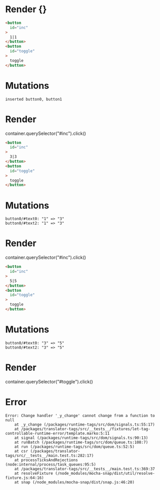 # Render {}
```html
<button
  id="inc"
>
  1|1
</button>
<button
  id="toggle"
>
  toggle
</button>
```

# Mutations
```
inserted button0, button1
```


# Render 
container.querySelector("#inc").click()

```html
<button
  id="inc"
>
  3|3
</button>
<button
  id="toggle"
>
  toggle
</button>
```

# Mutations
```
button0/#text0: "1" => "3"
button0/#text2: "1" => "3"
```


# Render 
container.querySelector("#inc").click()

```html
<button
  id="inc"
>
  5|5
</button>
<button
  id="toggle"
>
  toggle
</button>
```

# Mutations
```
button0/#text0: "3" => "5"
button0/#text2: "3" => "5"
```


# Render 
container.querySelector("#toggle").click()

# Error
```
Error: Change handler '_y_change' cannot change from a function to null
    at _y_change (/packages/runtime-tags/src/dom/signals.ts:55:17)
    at /packages/translator-tags/src/__tests__/fixtures/let-tag-controllable-runtime-error/template.marko:5:11
    at signal (/packages/runtime-tags/src/dom/signals.ts:90:13)
    at runBatch (/packages/runtime-tags/src/dom/queue.ts:108:7)
    at run (/packages/runtime-tags/src/dom/queue.ts:52:5)
    at csr (/packages/translator-tags/src/__tests__/main.test.ts:282:17)
    at processTicksAndRejections (node:internal/process/task_queues:95:5)
    at /packages/translator-tags/src/__tests__/main.test.ts:369:37
    at resolveFixture (/node_modules/mocha-snap/dist/util/resolve-fixture.js:64:16)
    at snap (/node_modules/mocha-snap/dist/snap.js:46:20)
```